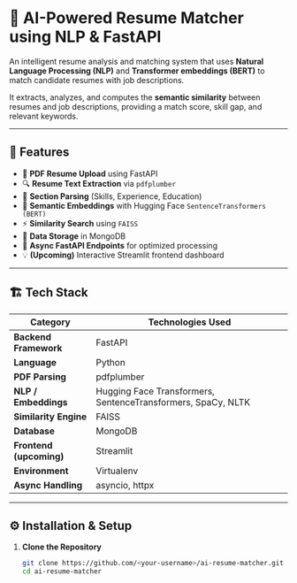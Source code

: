 # 🧠 AI-Powered Resume Matcher using NLP & FastAPI

An intelligent resume analysis and matching system that uses **Natural Language Processing (NLP)** and **Transformer embeddings (BERT)** to match candidate resumes with job descriptions.  

It extracts, analyzes, and computes the **semantic similarity** between resumes and job descriptions, providing a match score, skill gap, and relevant keywords.

---

## 🚀 Features

- 📂 **PDF Resume Upload** using FastAPI
- 🔍 **Resume Text Extraction** via `pdfplumber`
- 🧩 **Section Parsing** (Skills, Experience, Education)
- 🧠 **Semantic Embeddings** with Hugging Face `SentenceTransformers (BERT)`
- ⚡ **Similarity Search** using `FAISS`
- 💾 **Data Storage** in MongoDB
- 🧰 **Async FastAPI Endpoints** for optimized processing
- 💡 **(Upcoming)** Interactive Streamlit frontend dashboard

---

## 🏗️ Tech Stack

| Category | Technologies Used |
|-----------|-------------------|
| **Backend Framework** | FastAPI |
| **Language** | Python |
| **PDF Parsing** | pdfplumber |
| **NLP / Embeddings** | Hugging Face Transformers, SentenceTransformers, SpaCy, NLTK |
| **Similarity Engine** | FAISS |
| **Database** | MongoDB |
| **Frontend (upcoming)** | Streamlit |
| **Environment** | Virtualenv |
| **Async Handling** | asyncio, httpx |

---

## ⚙️ Installation & Setup

1. **Clone the Repository**
   ```bash
   git clone https://github.com/<your-username>/ai-resume-matcher.git
   cd ai-resume-matcher
